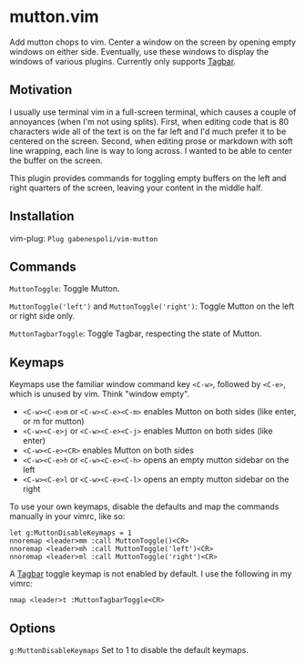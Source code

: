 # mutton.vim

Add mutton chops to vim. Center a window on the screen by opening empty windows
on either side. Eventually, use these windows to display the windows of various
plugins. Currently only supports [Tagbar](https://github.com/majutsushi/tagbar).

## Motivation

I usually use terminal vim in a full-screen terminal, which causes a couple of annoyances (when I'm not using splits). First, when editing code that is 80 characters wide all of the text is on the far left and I'd much prefer it to be centered on the screen. Second, when editing prose or markdown with soft line wrapping, each line is way to long across. I wanted to be able to center the buffer on the screen.

This plugin provides commands for toggling empty buffers on the left and right quarters of the screen, leaving your content in the middle half.

## Installation

vim-plug: `Plug gabenespoli/vim-mutton`

## Commands

`MuttonToggle`: Toggle Mutton.

`MuttonToggle('left')` and `MuttonToggle('right')`: Toggle Mutton on the left or right side only.

`MuttonTagbarToggle`: Toggle Tagbar, respecting the state of Mutton.

## Keymaps

Keymaps use the familiar window command key `<C-w>`, followed by `<C-e>`, which is unused by vim. Think "window empty".

- `<C-w><C-e>m` or `<C-w><C-e><C-m>` enables Mutton on both sides (like <C-m> enter, or m for mutton)
- `<C-w><C-e>j` or `<C-w><C-e><C-j>` enables Mutton on both sides (like <C-j> enter)
- `<C-w><C-e><CR>` enables Mutton on both sides
- `<C-w><C-e>h` or `<C-w><C-e><C-h>` opens an empty mutton sidebar on the left
- `<C-w><C-e>l` or `<C-w><C-e><C-l>` opens an empty mutton sidebar on the right

To use your own keymaps, disable the defaults and map the commands manually in your vimrc, like so:

```vim
let g:MuttonDisableKeymaps = 1
nnoremap <leader>mm :call MuttonToggle()<CR>
nnoremap <leader>mh :call MuttonToggle('left')<CR>
nnoremap <leader>ml :call MuttonToggle('right')<CR>
```

A [Tagbar](https://github.com/majutsushi/tagbar) toggle keymap is not enabled by default. I use the following in my vimrc:

```vim
nmap <leader>t :MuttonTagbarToggle<CR>
```

## Options

`g:MuttonDisableKeymaps` Set to 1 to disable the default keymaps.
